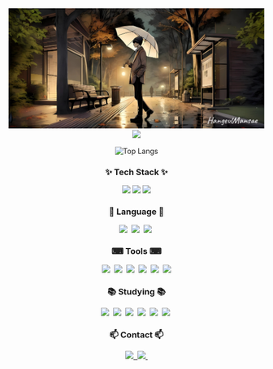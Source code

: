 <!--타이틀 부분-->
<div align="center">
    <img src="./asset/Banner.png">
</div>


<div align="center">
    <img src="https://github-readme-stats.vercel.app/api?username=HangeulMansae&show_icons=true&theme=radical"/>

![Top Langs](https://github-readme-stats.vercel.app/api/top-langs/?username=HangeulMansae&layout=compact)
</div>

<h3 align="center">✨ Tech Stack ✨</h3>
<div align="center">
<img src="https://img.shields.io/badge/Android-3DDC84?style=for-the-badge&logo=android&logoColor=white"/>
<img src="https://img.shields.io/badge/Flutter-02569B?style=for-the-badge&logo=flutter&logoColor=white"/>
<img src="https://img.shields.io/badge/Vue.js-4FC08D?style=for-the-badge&logo=Vue.js&logoColor=white"/>
</div>
<!--내용 부분-->
<h3 align="center">📖 Language 📖</h3>
<div align="center">
<img src="https://img.shields.io/badge/C++-1c2834.svg?style=for-the-badge&logo=C++&logoColor=2bb6f5"/>&nbsp
  <img src="https://img.shields.io/badge/kotlin-20232a.svg?style=for-the-badge&logo=kotlin&logoColor=8c46fa" />&nbsp
  <img src="https://img.shields.io/badge/dart-1c2834.svg?style=for-the-badge&logo=dart&logoColor=2bb6f5" />&nbsp
</div>
<h3 align="center">⌨ Tools ⌨</h3>
<div align="center">
    <img src="https://img.shields.io/badge/git-F05033.svg?style=for-the-badge&logo=git&logoColor=white" />&nbsp
    <img src="https://img.shields.io/badge/github-181717.svg?style=for-the-badge&logo=github&logoColor=white" />&nbsp
    <img src="https://img.shields.io/badge/Notion-F3F3F3.svg?style=for-the-badge&logo=notion&logoColor=black" />&nbsp
    <img src="https://img.shields.io/badge/Visual Studio Code-007ACC?style=for-the-badge&logo=Visual Studio Code&logoColor=white"/>&nbsp
    <img src="https://img.shields.io/badge/Android Studio-3DDC84?style=for-the-badge&logo=Android Studio&logoColor=white"/>&nbsp
    <img src="https://img.shields.io/badge/Postman-FF6C37?style=for-the-badge&logo=Postman&logoColor=white"/>
</div>

<h3 align="center">📚 Studying 📚</h3>
<div align="center">
<img src="https://img.shields.io/badge/javascript-F7DF1E.svg?style=for-the-badge&logo=javascript&logoColor=20232a" />&nbsp
  <img src="https://img.shields.io/badge/typescript-007ACC.svg?style=for-the-badge&logo=typescript&logoColor=white" />&nbsp
<img src="https://img.shields.io/badge/react-20232a.svg?style=for-the-badge&logo=react&logoColor=61DAFB" />&nbsp
  <img src="https://img.shields.io/badge/Recoil-3578E5?style=for-the-badge&logo=recoil&logoColor=white" />&nbsp
  <img src="https://img.shields.io/badge/pwnable-ff4d85?style=for-the-badge&logo=pwnable&logoColor=white" />&nbsp
  <img src="https://img.shields.io/badge/Vue.js-4FC08D?style=for-the-badge&logo=Vue.js&logoColor=white"/>&nbsp
</div>

<h3 align="center">📫 Contact 📫</h3>
<div align="center">
  <a href="https://hangeulmansae.github.io/">
    <img src="https://img.shields.io/badge/gitblog-181717?style=for-the-badge&logo=github&&logoColor=white" />&nbsp
  </a>
  <a href="mailto:2525sym@gmail.com">
    <img
      src="https://img.shields.io/badge/2525sym@gmail.com-D14836?style=for-the-badge&logo=gmail&logoColor=white"/>&nbsp
  </a>
</div>

<!--
**HangeulMansae/HangeulMansae** is a ✨ _special_ ✨ repository because its `README.md` (this file) appears on your GitHub profile.

Here are some ideas to get you started:

- 🔭 I’m currently working on ...
- 🌱 I’m currently learning ...
- 👯 I’m looking to collaborate on ...
- 🤔 I’m looking for help with ...
- 💬 Ask me about ...
- 📫 How to reach me: ...
- 😄 Pronouns: ...
- ⚡ Fun fact: ...
-->
